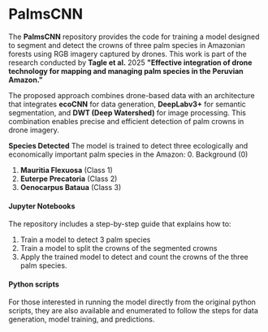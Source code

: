 # **PalmsCNN**

The **PalmsCNN** repository provides the code for training a model designed to segment and detect the crowns of three palm species in Amazonian forests using RGB imagery captured by drones. This work is part of the research conducted by **Tagle et al.** 2025 **"Effective integration of drone technology for mapping and managing palm species in the Peruvian Amazon."**

The proposed approach combines drone-based data with an architecture that integrates **ecoCNN** for data generation, **DeepLabv3+** for semantic segmentation, and **DWT (Deep Watershed)** for image processing. This combination enables precise and efficient detection of palm crowns in drone imagery.

**Species Detected**
The model is trained to detect three ecologically and economically important palm species in the Amazon:
0. Background (0)
1. **Mauritia Flexuosa** (Class 1)
2. **Euterpe Precatoria** (Class 2)
3. **Oenocarpus Bataua** (Class 3)

#### **Jupyter Notebooks**
The repository includes a step-by-step guide that explains how to:
1. Train a model to detect 3 palm species
2. Train a model to split the crowns of the segmented crowns
3. Apply the trained model to detect and count the crowns of the three palm species.

#### **Python scripts**
For those interested in running the model directly from the original python scripts, they are also available and enumerated to follow the steps for data generation, model training, and predictions.

